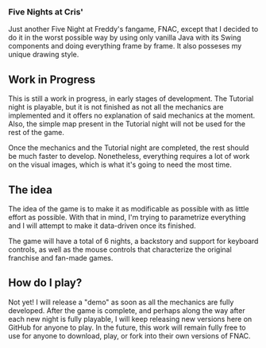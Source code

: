 ### Five Nights at Cris'
Just another Five Night at Freddy's fangame, FNAC, except that I decided to do it in the worst possible way by using only vanilla Java with its Swing components and doing everything frame by frame. It also posseses my unique drawing style.

## Work in Progress
This is still a work in progress, in early stages of development. The Tutorial night is playable, but it is not finished as not all the mechanics are implemented and it offers no explanation of said mechanics at the moment. Also, the simple map present in the Tutorial night will not be used for the rest of the game.

Once the mechanics and the Tutorial night are completed, the rest should be much faster to develop. Nonetheless, everything requires a lot of work on the visual images, which is what it's going to need the most time.

## The idea
The idea of the game is to make it as modificable as possible with as little effort as possible. With that in mind, I'm trying to parametrize everything and I will attempt to make it data-driven once its finished.

The game will have a total of 6 nights, a backstory and support for keyboard controls, as well as the mouse controls that characterize the original franchise and fan-made games.

## How do I play?
Not yet! I will release a "demo" as soon as all the mechanics are fully developed. After the game is complete, and perhaps along the way after each new night is fully playable, I will keep releasing new versions here on GitHub for anyone to play. In the future, this work will remain fully free to use for anyone to download, play, or fork into their own versions of FNAC.
